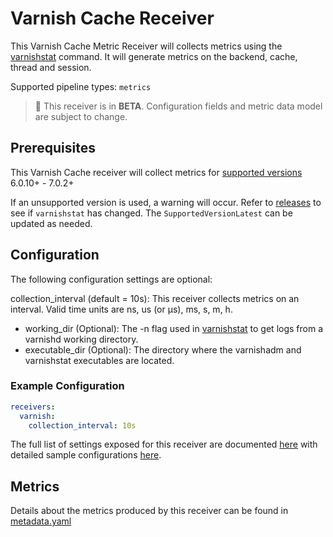 # Varnish Cache Receiver

This Varnish Cache Metric Receiver will collects metrics using the [varnishstat](https://varnish-cache.org/docs/7.0/reference/varnishstat.html#varnishstat-1) command. It will generate metrics on the backend, cache, thread and session.

Supported pipeline types: `metrics`

> :construction: This receiver is in **BETA**. Configuration fields and metric data model are subject to change.

## Prerequisites

This Varnish Cache receiver will collect metrics for [supported versions](https://varnish-cache.org/releases/) 6.0.10+ - 7.0.2+ 

If an unsupported version is used, a warning will occur. Refer to [releases](https://github.com/varnishcache/varnish-cache/blob/master/doc/changes.rst) to see if `varnishstat` has changed. The `SupportedVersionLatest` can be updated as needed.

## Configuration

The following configuration settings are optional:

collection_interval (default = 10s): This receiver collects metrics on an interval. Valid time units are ns, us (or µs), ms, s, m, h.

- working_dir (Optional): The -n flag used in [varnishstat](https://varnish-cache.org/docs/7.0/reference/varnishstat.html#description) to get logs from a varnishd working directory.
- executable_dir (Optional): The directory where the varnishadm and varnishstat executables are located. 

### Example Configuration
```yaml
receivers:
  varnish:
    collection_interval: 10s
```

The full list of settings exposed for this receiver are documented [here](./config.go) with detailed sample configurations [here](./testdata/config.yaml).

## Metrics

Details about the metrics produced by this receiver can be found in [metadata.yaml](./metadata.yaml)